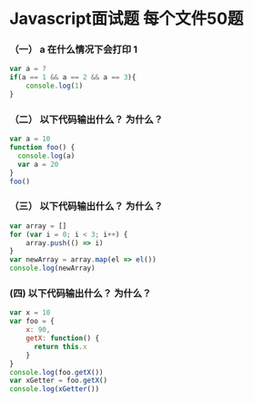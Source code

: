 # Javascript面试题 每个文件50题

### （一） a 在什么情况下会打印 1
```javascript
var a = ?
if(a == 1 && a == 2 && a == 3){
 	console.log(1)
}
```
### （二） 以下代码输出什么？ 为什么？
```javascript
var a = 10
function foo() {
  console.log(a)
  var a = 20
}
foo()
```

### （三） 以下代码输出什么？ 为什么？
```javascript
var array = []
for (var i = 0; i < 3; i++) {
    array.push(() => i)
}
var newArray = array.map(el => el())
console.log(newArray)
```

### (四) 以下代码输出什么？ 为什么？
```javascript
var x = 10
var foo = {
    x: 90,
    getX: function() {
      return this.x
    }
}
console.log(foo.getX())
var xGetter = foo.getX()
console.log(xGetter())
```